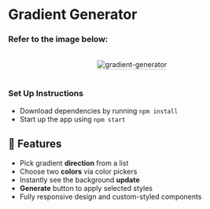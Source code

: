 # Gradient Generator

### Refer to the image below:

<br/>
<div style="text-align: center;">
    <img src="https://assets.ccbp.in/frontend/content/react-js/gradient-generator-output-v0.gif" alt="gradient-generator" style="max-width:70%;box-shadow:0 2.8px 2.2px rgba(0, 0, 0, 0.12)">
</div>
<br/>

### Set Up Instructions
- Download dependencies by running `npm install`
- Start up the app using `npm start`

## 🌈 Features

- Pick gradient **direction** from a list
- Choose two **colors** via color pickers
- Instantly see the background **update**
- **Generate** button to apply selected styles
- Fully responsive design and custom-styled components
